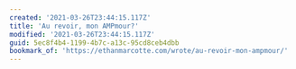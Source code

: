```yaml
---
created: '2021-03-26T23:44:15.117Z'
title: 'Au revoir, mon AMPmour?'
modified: '2021-03-26T23:44:15.117Z'
guid: 5ec8f4b4-1199-4b7c-a13c-95cd8ceb4dbb
bookmark_of: 'https://ethanmarcotte.com/wrote/au-revoir-mon-ampmour/'
---
```

 
